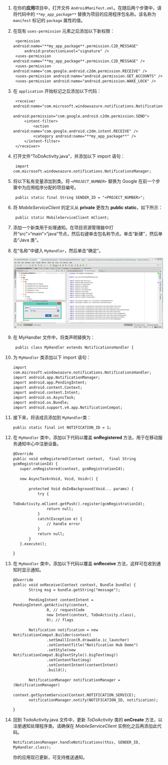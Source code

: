 1. 在你的**应用**项目中，打开文件 `AndroidManifest.xml`。在随后两个步骤中，请将代码中的 *`**my_app_package**`* 替换为项目的应用程序包名称。该名称为 `manifest` 标记的 `package` 属性的值。
2. 在现有 `uses-permission` 元素之后添加以下新权限：

        <permission android:name="**my_app_package**.permission.C2D_MESSAGE"
            android:protectionLevel="signature" />
        <uses-permission android:name="**my_app_package**.permission.C2D_MESSAGE" />
        <uses-permission android:name="com.google.android.c2dm.permission.RECEIVE" />
        <uses-permission android:name="android.permission.GET_ACCOUNTS" />
        <uses-permission android:name="android.permission.WAKE_LOCK" />
3. 在 `application` 开始标记之后添加以下代码：

        <receiver android:name="com.microsoft.windowsazure.notifications.NotificationsBroadcastReceiver"
                                         android:permission="com.google.android.c2dm.permission.SEND">
            <intent-filter>
                <action android:name="com.google.android.c2dm.intent.RECEIVE" />
                <category android:name="**my_app_package**" />
            </intent-filter>
        </receiver>
4. 打开文件“ToDoActivity.java”，并添加以下 import 语句：

        import com.microsoft.windowsazure.notifications.NotificationsManager;
5. 将以下私有变量添加到类。将 *`<PROJECT_NUMBER>`* 替换为 Google 在前一个步骤中为应用程序分配的项目编号。

        public static final String SENDER_ID = "<PROJECT_NUMBER>";
6. 将 *MobileServiceClient* 的定义从 **private** 更改为 **public static**，如下所示：

        public static MobileServiceClient mClient;
7. 添加一个新类用于处理通知。在项目资源管理器中打开“src”>“main”>“java”节点，然后右键单击包名称节点。单击“新建”，然后单击“Java 类”。
8. 在“名称”中键入 `MyHandler`，然后单击“确定”。

    ![](./media/app-service-mobile-android-configure-push/android-studio-create-class.png)  


9. 在 MyHandler 文件中，将类声明替换为：

        public class MyHandler extends NotificationsHandler {
10. 为 `MyHandler` 类添加以下 import 语句：

        import com.microsoft.windowsazure.notifications.NotificationsHandler;
        import android.app.NotificationManager;
        import android.app.PendingIntent;
        import android.content.Context;
        import android.content.Intent;
        import android.os.AsyncTask;
        import android.os.Bundle;
        import android.support.v4.app.NotificationCompat;
11. 接下来，将该成员添加到 `MyHandler`类：

        public static final int NOTIFICATION_ID = 1;
12. 在 `MyHandler` 类中，添加以下代码以覆盖 **onRegistered** 方法，用于在移动服务通知中心中注册设备。

        @Override
        public void onRegistered(Context context,  final String gcmRegistrationId) {
           super.onRegistered(context, gcmRegistrationId);

           new AsyncTask<Void, Void, Void>() {

               protected Void doInBackground(Void... params) {
                   try {
                       ToDoActivity.mClient.getPush().register(gcmRegistrationId);
                       return null;
                   }
                   catch(Exception e) {
                       // handle error                
                   }
                   return null;              
               }
           }.execute();
       }
13. 在 `MyHandler` 类中，添加以下代码以覆盖 **onReceive** 方法，这样可在收到通知时显示通知。

        @Override
        public void onReceive(Context context, Bundle bundle) {
               String msg = bundle.getString("message");

               PendingIntent contentIntent = PendingIntent.getActivity(context,
                       0, // requestCode
                       new Intent(context, ToDoActivity.class),
                       0); // flags

               Notification notification = new NotificationCompat.Builder(context)
                       .setSmallIcon(R.drawable.ic_launcher)
                       .setContentTitle("Notification Hub Demo")
                       .setStyle(new NotificationCompat.BigTextStyle().bigText(msg))
                       .setContentText(msg)
                       .setContentIntent(contentIntent)
                       .build();

               NotificationManager notificationManager = (NotificationManager)
                       context.getSystemService(Context.NOTIFICATION_SERVICE);
               notificationManager.notify(NOTIFICATION_ID, notification);
       }
14. 回到 TodoActivity.java 文件中，更新 *ToDoActivity* 类的 **onCreate** 方法，以注册通知处理程序类。请确保在 *MobileServiceClient* 实例化之后再添加此代码。

        NotificationsManager.handleNotifications(this, SENDER_ID, MyHandler.class);

    你的应用现已更新，可支持推送通知。

<!---HONumber=Mooncake_0116_2017-->